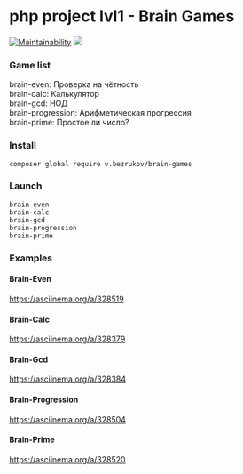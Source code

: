 # php project lvl1 - Brain Games

[![Maintainability](https://api.codeclimate.com/v1/badges/d76049e539bb91913f1e/maintainability)](https://codeclimate.com/github/bezrukov/php-project-lvl1/maintainability)
![](https://github.com/bezrukov/php-project-lvl1/workflows/PHP%20CI/badge.svg)

### Game list

brain-even: Проверка на чётность  
brain-calc: Калькулятор  
brain-gcd: НОД  
brain-progression: Арифметическая прогрессия  
brain-prime: Простое ли число?  
  

### Install

```
composer global require v.bezrukov/brain-games
```

### Launch

```
brain-even
brain-calc
brain-gcd
brain-progression
brain-prime
```

### Examples
#### Brain-Even
https://asciinema.org/a/328519

#### Brain-Calc
https://asciinema.org/a/328379

#### Brain-Gcd  
https://asciinema.org/a/328384

#### Brain-Progression
https://asciinema.org/a/328504

#### Brain-Prime
https://asciinema.org/a/328520
